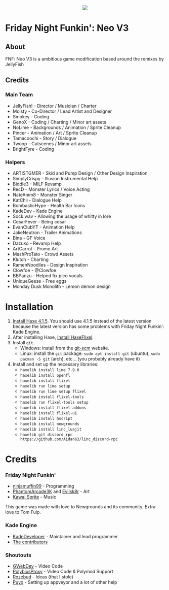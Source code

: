 <p align="center">
	<img src="assets/preload/images/NEOlogo.png"> 
</p>

# Friday Night Funkin': Neo V3
## About
FNF: Neo V3 is a ambitious game modification based around the remixes by JellyFish

## Credits
### Main Team

- JellyFish! - Director / Musician / Charter
- Moisty - Co-Director / Lead Artist and Designer
- Smokey - Coding
- GenoX - Coding / Charting / Minor art assets
- NoLime - Backgrounds / Animation / Sprite Cleanup
- Pincer - Animation / Art  / Sprite Cleanup
- Tamacoochi - Story / Dialogue 
- Twoop - Cutscenes / Minor art assets
- BrightFyre - Coding

### Helpers

- ARTISTGMER - Skid and Pump Design / Other Design Inspiration
- SimplyCrispy - Illusion Instrumental Help
- Biddle3 - MILF Revamp
- RecD - Monster Lyrics / Voice Acting
- NateAnim8 - Monster Singer
- KatChii - Dialogue Help
- BombasticHype - Health Bar Icons
- KadeDev - Kade Engine
- Sock.wav - Allowing the usage of whitty in lore
- CesarFever - Being cesar
- EvanClubYT - Animation Help
- JakeNeutron - Trailer Animations
- Bina - GF Voice
- Dazuko - Revamp Help
- ArtCarrot - Promo Art
- MashProTato - Crowd Assets
- Klutch - Charting 
- RamenNoodiles - Design Inspiration
- Clowfoe - @Clowfoe
- BBPanzu - Helped fix pico vocals
- UniqueGeese - Free eggs
- Monday Dusk Monolith - Lemon demon design

# Installation
1. [Install Haxe 4.1.5](https://haxe.org/download/version/4.1.5/). You should use 4.1.5 instead of the latest version because the latest version has some problems with Friday Night Funkin': Kade Engine.
2. After installing Haxe, [Install HaxeFlixel](https://haxeflixel.com/documentation/install-haxeflixel/).
3. Install `git`.
	- Windows: install from the [git-scm](https://git-scm.com/downloads) website.
	- Linux: install the `git` package: `sudo apt install git` (ubuntu), `sudo pacman -S git` (arch), etc... (you probably already have it)
4. Install and set up the necessary libraries:
	- `haxelib install lime 7.9.0`
	- `haxelib install openfl`
	- `haxelib install flixel`
	- `haxelib run lime setup`
	- `haxelib run lime setup flixel`
	- `haxelib install flixel-tools`
	- `haxelib run flixel-tools setup`
	- `haxelib install flixel-addons`
	- `haxelib install flixel-ui`
	- `haxelib install hscript`
	- `haxelib install newgrounds`
	- `haxelib install linc_luajit`
	- `haxelib git discord_rpc https://github.com/Aidan63/linc_discord-rpc`

# Credits
### Friday Night Funkin'
 - [ninjamuffin99](https://twitter.com/ninja_muffin99) - Programming
 - [PhantomArcade3K](https://twitter.com/phantomarcade3k) and [Evilsk8r](https://twitter.com/evilsk8r) - Art
 - [Kawai Sprite](https://twitter.com/kawaisprite) - Music

This game was made with love to Newgrounds and its community. Extra love to Tom Fulp.
### Kade Engine
- [KadeDeveloper](https://twitter.com/KadeDeveloper) - Maintainer and lead programmer
- [The contributors](https://github.com/KadeDev/Kade-Engine/graphs/contributors)

### Shoutouts
- [GWebDev](https://github.com/GrowtopiaFli) - Video Code
- [PolybiusProxy](https://github.com/polybiusproxy) - Video Code & Polymod Support
- [Rozebud](https://github.com/ThatRozebudDude) - Ideas (that I stole)
- [Puyo](https://github.com/daniel11420) - Setting up appveyor and a lot of other help
